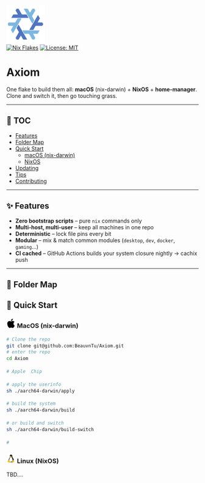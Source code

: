 <div align="left">
<img src="./assets/nix-icon.svg" alt="Axiom" width="100" />
<div>
<a href="https://nixos.org"><img src="https://img.shields.io/badge/Nix-flakes-blue?logo=nixos" alt="Nix Flakes" /></a>

<a href="https://opensource.org/licenses/MIT">
<img src="https://img.shields.io/badge/License-MIT-yellow.svg" alt="License: MIT" />
</a>
</div>
<!-- <div> -->
<!-- [![CI](https://github.com/YOUR_GH_NAME/YOUR_REPO/actions/workflows/build.yml/badge.svg)](https://github.com/YOUR_GH_NAME/YOUR_REPO/actions) -->
<!-- </div> -->
</div>

# Axiom
One flake to build them all: **macOS** (nix-darwin) + **NixOS** + **home-manager**. Clone and switch it, then go touching grass.

---

## 📖 TOC
- [Features](#features)
- [Folder Map](#folder-map)
- [Quick Start](#quick-start)
  - [macOS (nix-darwin)](#macos-nix-darwin)
  - [NixOS](#nixos)
- [Updating](#updating)
- [Tips](#tips)
- [Contributing](#contributing)
---

## ✨ Features
- **Zero bootstrap scripts** – pure `nix` commands only
- **Multi-host, multi-user** – keep all machines in one repo
- **Deterministic** – lock file pins every bit
- **Modular** – mix & match common modules (`desktop`, `dev`, `docker`, `gaming`…)
- **CI cached** – GitHub Actions builds your system closure nightly → cachix push

---

## 📁 Folder Map

## 🚀 Quick Start

### <img src="./assets/macos.svg" alt="Axiom" width="24" />  MacOS (nix-darwin)

```zsh
# Clone the repo
git clone git@github.com:BeauvnTu/Axiom.git
# enter the repo
cd Axiom

# Apple  Chip

# apply the userinfo 
sh ./aarch64-darwin/apply 

# build the system
sh ./aarch64-darwin/build

# or build and switch
sh ./aarch64-darwin/build-switch

# 
```

### <img src="./assets/linux.svg" alt="Axiom" width="24" />  Linux (NixOS)

TBD....
